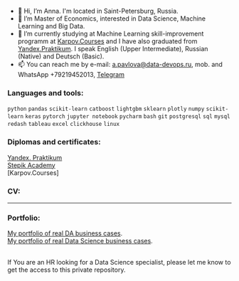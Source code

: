 - 👋 Hi, I’m Anna. I'm located in Saint-Petersburg, Russia. 
- 👀 I’m Master of Economics, interested in Data Science, Machine Learning and Big Data.
- 🌱 I’m currently studying at Machine Learning skill-improvement programm at [Karpov.Courses](https://karpov.courses/) and I have also graduated from [Yandex.Praktikum](https://practicum.yandex.ru/profile/data-scientist). I speak English (Upper Intermediate), Russian (Native) and Deutsch (Basic).
- 📫 You can reach me by e-mail: a.pavlova@data-devops.ru, mob. and WhatsApp +79219452013, [Telegram](https://t.me/AnnaPavlovaDS)

### Languages and tools:

`python` `pandas` `scikit-learn` `catboost` `lightgbm` `sklearn` `plotly` `numpy` `scikit-learn` `keras` `pytorch`
`jupyter notebook` `pycharm` `bash` `git` `postgresql` `sql` `mysql` `redash` `tableau` `excel` `clickhouse` `linux`

### Diplomas and certificates:

[Yandex. Praktikum](https://disk.yandex.ru/i/XmKw15KfHhWiUQ)<br>
[Stepik Academy](https://stepik.org/users/53844029/certificates)<br>
[Karpov.Courses]

### CV:
----

### Portfolio:
[My portfolio of real DA business cases](https://github.com/annapavlovads/DA_portfolio). <br>
[My portfolio of real Data Science business cases](https://github.com/annapavlovads/DS_portfolio).<br><br>

If You are an HR looking for a Data Science specialist, please let me know to get the access to this private repository. 

